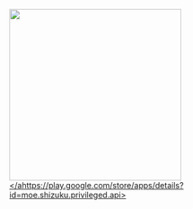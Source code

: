 <a href="https://dontkillmyapp.com/samsung"><img id="badge-shareable" width="306px" src="https://dontkillmyapp.com/badge/samsung3.svg"></ahttps://play.google.com/store/apps/details?id=moe.shizuku.privileged.api>
